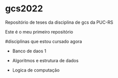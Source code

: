 # gcs2022
Repositório de teses da disciplina de gcs da PUC-RS

Este é o meu primeiro repositório

#disciplinas que estou cursado agora
  
  - Banco de daos 1
  
  - Algoritmos e estrutura de dados
  
  - Logica de computação
  

